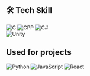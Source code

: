 ## 🛠 Tech Skill
<img alt="C" src ="https://img.shields.io/badge/c-%2300599C.svg?style=for-the-badge&logo=c&logoColor=white"/> <img alt="CPP" src ="https://img.shields.io/badge/c++-%2300599C.svg?style=for-the-badge&logo=c%2B%2B&logoColor=white"/>
<img alt="C#" src ="https://img.shields.io/badge/c%23-%23239120.svg?style=for-the-badge&logo=csharp&logoColor=white"/>  
<img alt="Unity" src = "https://img.shields.io/badge/unity-%23000000.svg?style=for-the-badge&logo=unity&logoColor=white"/>

## Used for projects
<img alt="Python" src ="https://img.shields.io/badge/python-3670A0?style=for-the-badge&logo=python&logoColor=ffdd54"/> <img alt="JavaScript" src ="https://img.shields.io/badge/JavaScriipt-F7DF1E.svg?&style=for-the-badge&logo=JavaScript&logoColor=black"/> 
<img alt="React" src ="https://img.shields.io/badge/React-0088CC?style=for-the-badge&logo=React&logoColor=61DAFB"/>
